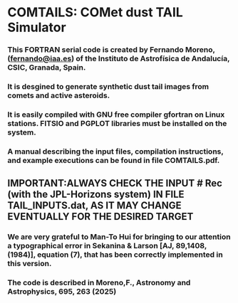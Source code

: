 # COMTAILS: COMet dust TAIL Simulator
### This FORTRAN serial code is created by **Fernando Moreno**, (fernando@iaa.es) of the Instituto de Astrofísica de Andalucía, CSIC, Granada, Spain.
### It is desgined to generate synthetic dust tail images from comets and active asteroids.
### It is easily compiled with GNU free compiler gfortran on Linux stations. FITSIO and PGPLOT libraries must be installed on the system.
### A manual describing the input files, compilation instructions, and example executions can be found in file COMTAILS.pdf. 
## IMPORTANT:ALWAYS CHECK THE INPUT # Rec (with the JPL-Horizons system) IN FILE TAIL_INPUTS.dat, AS IT MAY CHANGE EVENTUALLY FOR THE DESIRED TARGET
### We are very grateful to Man-To Hui for bringing to our attention a typographical error in Sekanina & Larson [AJ, 89,1408, (1984)], equation (7), that has been correctly implemented in this version. 
### The code is described in Moreno,F., Astronomy and Astrophysics, 695, 263 (2025) 
